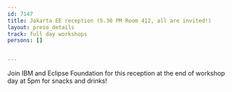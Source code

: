 ---
id: 7147
title: Jakarta EE reception (5.30 PM Room 412, all are invited!)
layout: preso_details
track: full day workshops
persons: []

---
Join IBM and Eclipse Foundation for this reception at the end of workshop day at 5pm for snacks and drinks!
